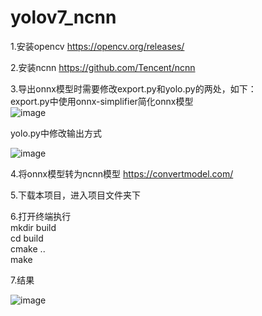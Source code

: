 # yolov7_ncnn

1.安装opencv https://opencv.org/releases/  

2.安装ncnn   https://github.com/Tencent/ncnn  

3.导出onnx模型时需要修改export.py和yolo.py的两处，如下：  
export.py中使用onnx-simplifier简化onnx模型  
![image](https://user-images.githubusercontent.com/68861091/179701738-919a3a14-304a-45fd-9c01-dff3cee1cb39.png)  

yolo.py中修改输出方式  

![image](https://user-images.githubusercontent.com/68861091/179702312-fda93f87-c8ef-4e17-b9be-da5a60a25b45.png)  

4.将onnx模型转为ncnn模型  https://convertmodel.com/  

5.下载本项目，进入项目文件夹下  

6.打开终端执行  
 mkdir build  
 cd build  
 cmake ..  
 make  
 
 7.结果  
 
 ![image](https://user-images.githubusercontent.com/68861091/179720527-bc68aa1e-57ab-4df5-b423-5d1d0d5a82ba.png)


 
